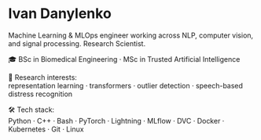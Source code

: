 # Ivan Danylenko

Machine Learning & MLOps engineer working across NLP, computer vision, and signal processing. Research Scientist.  

🎓 BSc in Biomedical Engineering · MSc in Trusted Artificial Intelligence  

🔬 Research interests:  
representation learning · transformers · outlier detection · speech-based distress recognition  

🛠️ Tech stack:  
Python · C++ · Bash · PyTorch · Lightning · MLflow · DVC · Docker · Kubernetes · Git · Linux  
